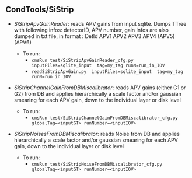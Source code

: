 ## CondTools/SiStrip

- _SiStripApvGainReader_: reads APV gains from input sqlite. Dumps TTree with following infos: detectorID, APV number, gain
                        Infos are also dumped in txt file, in format : DetId APV1 APV2 APV3 APV4 (APV5) (APV6)
  - To run: 
    - `cmsRun test/SiStripApvGainReader_cfg.py inputFiles=sqlite_input  tag=my_tag runN=run_in_IOV`
    - `readSiStripApvGain.py  inputFiles=sqlite_input  tag=my_tag runN=run_in_IOV`

- _SiStripChannelGainFromDBMiscalibrator_: reads APV gains (either G1 or G2) from DB and applies hierarchically a scale factor and/or gaussian smearing for each APV gain, down to the individual layer or disk level
  - To run: 
    - `cmsRun test/SiStripChannelGainFromDBMiscalibrator_cfg.py globalTag=<inputGT> runNumber=<inputIOV>`
  
- _SiStripNoisesFromDBMiscalibrator_: reads Noise from DB and applies hierarchically a scale factor and/or gaussian smearing for each APV gain, down to the individual layer or disk level
  - To run: 
    - `cmsRun test/SiStripNoiseFromDBMiscalibrator_cfg.py globalTag=<inputGT> runNumber=<inputIOV>`
